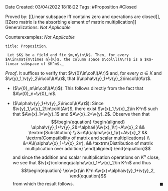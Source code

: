 <br />
<br />

Date Created: 03/04/2022 18:18:22
Tags: #Proposition #Closed

Proved by: [[Linear subspace iff contains zero and operations are closed]], [[Zero matrix is the absorbing element of matrix multiplication]]
Generalizations: _Not Applicable_

Counterexamples: _Not Applicable_

``` ad-Proposition
title: Proposition.

_Let $K$ be a field and fix $m,n\in\N$. Then, for every $A\in\mat{m\times n}{K}$, the column space $\col\l(A\r)$ is a $K$-linear subspace of $K^m$._

```

_Proof_. It suffices to verify that $\v{0}\in\col\l(A\r)$ and, for every $\alpha\in K$ and $\v{y}_1,\v{y}_2\in\col\l(A\r)$, that $\alpha\v{y}_1+\v{y}_2\in\col\l(A\r)$.
* ($\v{0}_m\in\col\l(A\r)$): This follows directly from the fact that $A\v{0}_n=\v{0}_m$.

* ($\alpha\v{y}_1+\v{y}_2\in\col\l(A\r)$): Since $\v{y}_1,\v{y}_2\in\col\l(A\r)$, there exist $\v{x}_1,\v{x}_2\in K^n$ such that $A\v{x}_1=\v{y}_1$ and $A\v{x}_2=\v{y}_2$. Observe then that
$$\begin{equation}
    \begin{aligned}
        \alpha\v{y}_1+\v{y}_2&=\alpha\l(A\v{x}_1\r)+A\v{x}_2 && \textrm{Substitution} \\
        &=A\l(\alpha\v{x}_1\r)+A\v{x}_2 && \textrm{Compatibility of matrix and scalar multiplications} \\
        &=A\l(\alpha\v{x}_1+\v{x}_2\r), && \textrm{Distribution of matrix multiplication over addition}
    \end{aligned}
\end{equation}$$
and since the addition and scalar multiplication operations on $K^n$ close, we see that $\v{x}\coloneqq\alpha\v{x}_1+\v{x}_2\in K^n$ and thus
$$\begin{equation}
    \ex\v{x}\in K^n:A\v{x}=\alpha\v{y}_1+\v{y}_2,
\end{equation}$$
from which the result follows.<span style="float:right;">$\blacksquare$</span>
